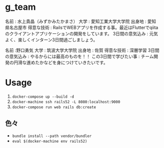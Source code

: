 
# g_team
名前 : 水上貴晶（みずかみたかまさ）
大学 : 愛知工業大学大学院
出身地 : 愛知県名古屋市
得意な技術 : RailsでWEBアプリを作成する事。最近はFlutterでqiitaのクライアントアプリケーションの開発をしています。
3日間の意気込み : 元気よく、楽しくインターン3日間過ごしましょう。

名前 :野口勇気
大学 : 筑波大学大学院
出身地 : 佐賀
得意な技術 : 深層学習
3日間の意気込み : やるからには最高のものを！！
この3日間で学びたい事 : チーム開発の円滑な進めたかなどを身につけていきたいです。

# Usage
1.  `docker-compose up --build -d`
2.  `docker-machine ssh rails52 -L 8080:localhost:9000`
3.  `docker-compose run web rails db:create`

## 色々
+ `bundle install --path vendor/bundler`
+ `eval $(docker-machine env rails52)`